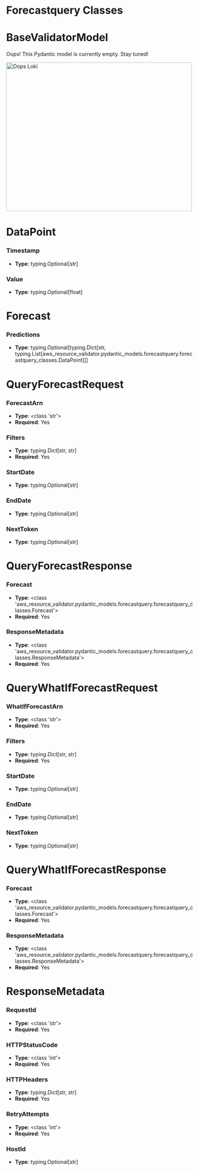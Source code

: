 # Forecastquery Classes

# BaseValidatorModel

Oops! This Pydantic model is currently empty. Stay tuned!

<img src="/aws_resource_validator/images/oops_loki.png" width="500" height="400" title="Oops Loki">

# DataPoint

### Timestamp
- **Type**: typing.Optional[str]

### Value
- **Type**: typing.Optional[float]


# Forecast

### Predictions
- **Type**: typing.Optional[typing.Dict[str, typing.List[aws_resource_validator.pydantic_models.forecastquery.forecastquery_classes.DataPoint]]]


# QueryForecastRequest

### ForecastArn
- **Type**: <class 'str'>
- **Required**: Yes

### Filters
- **Type**: typing.Dict[str, str]
- **Required**: Yes

### StartDate
- **Type**: typing.Optional[str]

### EndDate
- **Type**: typing.Optional[str]

### NextToken
- **Type**: typing.Optional[str]


# QueryForecastResponse

### Forecast
- **Type**: <class 'aws_resource_validator.pydantic_models.forecastquery.forecastquery_classes.Forecast'>
- **Required**: Yes

### ResponseMetadata
- **Type**: <class 'aws_resource_validator.pydantic_models.forecastquery.forecastquery_classes.ResponseMetadata'>
- **Required**: Yes


# QueryWhatIfForecastRequest

### WhatIfForecastArn
- **Type**: <class 'str'>
- **Required**: Yes

### Filters
- **Type**: typing.Dict[str, str]
- **Required**: Yes

### StartDate
- **Type**: typing.Optional[str]

### EndDate
- **Type**: typing.Optional[str]

### NextToken
- **Type**: typing.Optional[str]


# QueryWhatIfForecastResponse

### Forecast
- **Type**: <class 'aws_resource_validator.pydantic_models.forecastquery.forecastquery_classes.Forecast'>
- **Required**: Yes

### ResponseMetadata
- **Type**: <class 'aws_resource_validator.pydantic_models.forecastquery.forecastquery_classes.ResponseMetadata'>
- **Required**: Yes


# ResponseMetadata

### RequestId
- **Type**: <class 'str'>
- **Required**: Yes

### HTTPStatusCode
- **Type**: <class 'int'>
- **Required**: Yes

### HTTPHeaders
- **Type**: typing.Dict[str, str]
- **Required**: Yes

### RetryAttempts
- **Type**: <class 'int'>
- **Required**: Yes

### HostId
- **Type**: typing.Optional[str]


